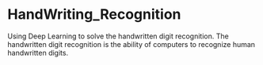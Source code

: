 # HandWriting_Recognition
Using Deep Learning to solve the handwritten digit recognition. The handwritten digit recognition is the ability of computers to recognize human handwritten digits.
